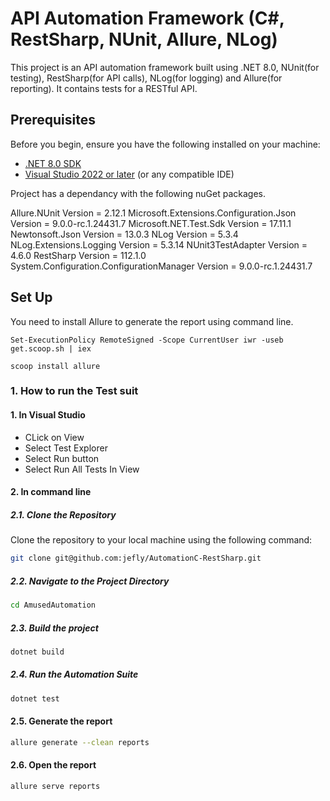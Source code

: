 # API Automation Framework (C#, RestSharp, NUnit, Allure, NLog)

This project is an API automation framework built using .NET 8.0, NUnit(for testing), RestSharp(for API calls), NLog(for logging) and Allure(for reporting). It contains tests for a RESTful API.

## Prerequisites

Before you begin, ensure you have the following installed on your machine:

- [.NET 8.0 SDK](https://dotnet.microsoft.com/download/dotnet/8.0)
- [Visual Studio 2022 or later](https://visualstudio.microsoft.com/vs/) (or any compatible IDE)

Project has a dependancy with the following nuGet packages.

Allure.NUnit Version = 2.12.1 Microsoft.Extensions.Configuration.Json Version = 9.0.0-rc.1.24431.7
Microsoft.NET.Test.Sdk Version = 17.11.1 Newtonsoft.Json Version = 13.0.3 NLog Version = 5.3.4 NLog.Extensions.Logging Version = 5.3.14 NUnit3TestAdapter Version = 4.6.0 RestSharp Version = 112.1.0 System.Configuration.ConfigurationManager Version = 9.0.0-rc.1.24431.7

## Set Up

You need to install Allure to generate the report using command line.

```
Set-ExecutionPolicy RemoteSigned -Scope CurrentUser iwr -useb get.scoop.sh | iex
```
```
scoop install allure
```

### 1. How to run the Test suit

#### 1. In Visual Studio
- CLick on View
- Select Test Explorer
- Select Run button
- Select Run All Tests In View

#### 2. In command line

##### 2.1. Clone the Repository

Clone the repository to your local machine using the following command:

```bash
git clone git@github.com:jefly/AutomationC-RestSharp.git
```

##### 2.2. Navigate to the Project Directory
```bash
cd AmusedAutomation
```

##### 2.3. Build the project 
```bash
dotnet build
```

##### 2.4. Run the Automation Suite 
```bash
dotnet test
```

#### 2.5. Generate the report 
```bash
allure generate --clean reports
```

#### 2.6. Open the report 
```bash
allure serve reports
```
